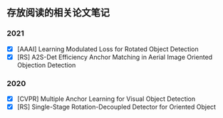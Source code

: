 ##  存放阅读的相关论文笔记  
### 2021  
- [X] [AAAI] Learning Modulated Loss for Rotated Object Detection  
- [X] [RS] A2S-Det Efficiency Anchor Matching in Aerial Image Oriented Objection Detection  
### 2020  
- [X] [CVPR] Multiple Anchor Learning for Visual Object Detection  
- [X] [RS] Single-Stage Rotation-Decoupled Detector for Oriented Object  